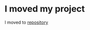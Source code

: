 # I moved my project
I moved to [repository](https://github.com/web-programming-2022-clg/laboratorna-robota-no1-jadatix/)
